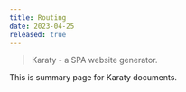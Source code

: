 ```yaml
---
title: Routing
date: 2023-04-25
released: true
---
```


> Karaty - a SPA website generator.

This is summary page for Karaty documents.